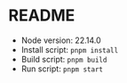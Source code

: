 # README

- Node version: 22.14.0
- Install script: `pnpm install`
- Build script: `pnpm build`
- Run script: `pnpm start`
